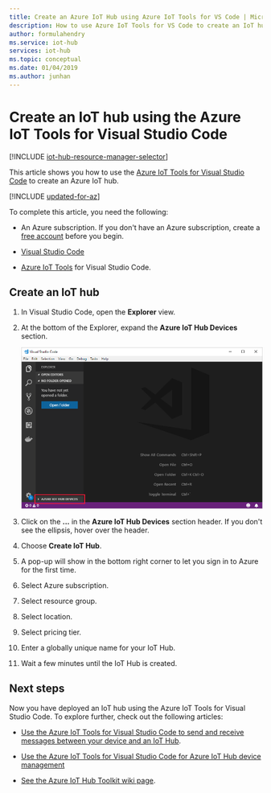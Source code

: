 ```yaml
---
title: Create an Azure IoT Hub using Azure IoT Tools for VS Code | Microsoft Docs
description: How to use Azure IoT Tools for VS Code to create an IoT hub.
author: formulahendry
ms.service: iot-hub
services: iot-hub
ms.topic: conceptual
ms.date: 01/04/2019
ms.author: junhan
---
```


# Create an IoT hub using the Azure IoT Tools for Visual Studio Code

[!INCLUDE [iot-hub-resource-manager-selector](../../includes/iot-hub-resource-manager-selector.md)]

This article shows you how to use the [Azure IoT Tools for Visual Studio Code](https://marketplace.visualstudio.com/items?itemName=vsciot-vscode.azure-iot-tools) to create an Azure IoT hub. 

[!INCLUDE [updated-for-az](../../includes/updated-for-az.md)]

To complete this article, you need the following:

- An Azure subscription. If you don't have an Azure subscription, create a [free account](https://azure.microsoft.com/free/?WT.mc_id=A261C142F) before you begin.

- [Visual Studio Code](https://code.visualstudio.com/)

- [Azure IoT Tools](https://marketplace.visualstudio.com/items?itemName=vsciot-vscode.azure-iot-tools) for Visual Studio Code.

## Create an IoT hub

1. In Visual Studio Code, open the **Explorer** view.

2. At the bottom of the Explorer, expand the **Azure IoT Hub Devices** section. 

   ![Expand Azure IoT Hub Devices](./media/iot-hub-create-use-iot-toolkit/azure-iot-hub-devices.png)

3. Click on the **...** in the **Azure IoT Hub Devices** section header. If you don't see the ellipsis, hover over the header. 

4. Choose **Create IoT Hub**.

5. A pop-up will show in the bottom right corner to let you sign in to Azure for the first time.

6. Select Azure subscription. 

7. Select resource group.

8. Select location.

9. Select pricing tier.

10. Enter a globally unique name for your IoT Hub.

11. Wait a few minutes until the IoT Hub is created.

## Next steps

Now you have deployed an IoT hub using the Azure IoT Tools for Visual Studio Code. To explore further, check out the following articles:

* [Use the Azure IoT Tools for Visual Studio Code to send and receive messages between your device and an IoT Hub](iot-hub-vscode-iot-toolkit-cloud-device-messaging.md).

* [Use the Azure IoT Tools for Visual Studio Code for Azure IoT Hub device management](iot-hub-device-management-iot-toolkit.md)

* [See the Azure IoT Hub Toolkit wiki page](https://github.com/microsoft/vscode-azure-iot-toolkit/wiki).

